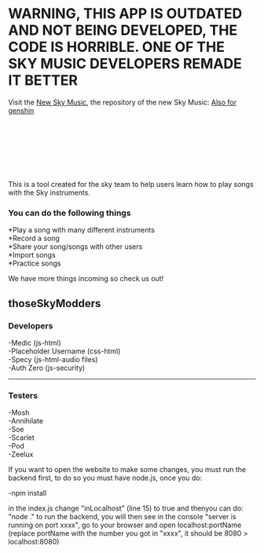 # WARNING, THIS APP IS OUTDATED AND NOT BEING DEVELOPED, THE CODE IS HORRIBLE. ONE OF THE SKY MUSIC DEVELOPERS REMADE IT BETTER
Visit the [New Sky Music](https://sky-music.specy.app), the repository of the new Sky Music: [Also for genshin](https://github.com/Specy/genshin-music)


</br>
</br>
</br>
</br>
</br>
</br>
</br>
This is a tool created for the sky team to help users learn how to play songs with the Sky instruments.

<h3>You can do the following things</h3>

*Play a song with many different instruments<br>
*Record a song<br>
*Share your song/songs with other users<br>
*Import songs<br>
*Practice songs <br>

We have more things incoming so check us out!

<h2> thoseSkyModders </h2>

<h3>Developers</h3>
-Medic (js-html)<br>
-Placeholder Username (css-html)<br>
-Specy (js-html-audio files)<br>
-Auth Zero (js-security)<br>

--------------------------------

<h3>Testers</h3>

-Mosh<br>
-Annihilate<br>
-Soe<br>
-Scarlet<br>
-Pod<br>
-Zeelux<br>


If you want to open the website to make some changes, you must run the backend first, to do so you must have node.js, once you do:

-npm install

in the index.js change "inLocalhost" (line 15) to true and thenyou can do: "node ." to run the backend, 
you will then see in the console "server is running on port xxxx", go to your browser and open
localhost:portName (replace portName with the number you got in "xxxx", it should be 8080 > localhost:8080)
